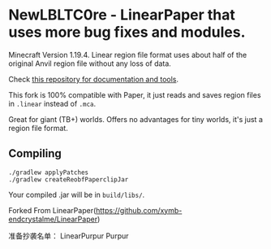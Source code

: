 # NewLBLTC0re - LinearPaper that uses more bug fixes and modules. 
Minecraft Version 1.19.4.
Linear region file format uses about half of the original Anvil region file without any loss of data.

Check [this repository for documentation and tools](https://github.com/xymb-endcrystalme/LinearRegionFileFormatTools).



This fork is 100% compatible with Paper, it just reads and saves region files in `.linear` instead of `.mca`.

Great for giant (TB+) worlds. Offers no advantages for tiny worlds, it's just a region file format.

## Compiling

```
./gradlew applyPatches
./gradlew createReobfPaperclipJar
```

Your compiled .jar will be in `build/libs/`.

Forked From LinearPaper(https://github.com/xymb-endcrystalme/LinearPaper)

准备抄袭名单：
LinearPurpur
Purpur
